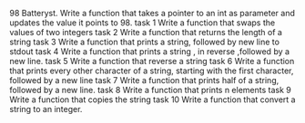 98 Batteryst. Write a function that takes a pointer to an int as parameter and updates the value it points to 98.
task 1 Write a function that swaps the values of two integers
task 2 Write a function that returns the length of a string
task 3 Write a function that prints a string, followed by new line to stdout
task 4 Write a function that prints a string , in reverse ,followed by a new line.
task 5 Write a function that reverse a string
task 6 Write a function that prints every other character of a string, starting with the first character, followed by a new line
task 7 Write a function that prints half of a string, followed by a new line.
task 8 Write a function that prints n elements
task 9 Write a function that copies the string
task 10 Write a function that convert a string to an integer.

